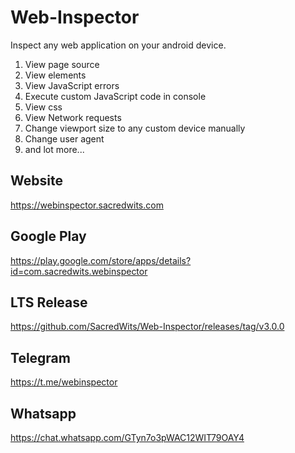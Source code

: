 # Web-Inspector
Inspect any web application on your android device.
1. View page source
2. View elements
3. View JavaScript errors
4. Execute custom JavaScript code in console
5. View css
6. View Network requests
7. Change viewport size to any custom device manually
8. Change user agent
9. and lot more...

## Website
https://webinspector.sacredwits.com

## Google Play
https://play.google.com/store/apps/details?id=com.sacredwits.webinspector

## LTS Release
https://github.com/SacredWits/Web-Inspector/releases/tag/v3.0.0

## Telegram
https://t.me/webinspector

## Whatsapp
https://chat.whatsapp.com/GTyn7o3pWAC12WIT79OAY4
